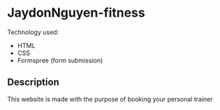# JaydonNguyen-fitness
Technology used:
- HTML
- CSS
- Formspree (form submission)

## Description
This website is made with the purpose of booking your personal trainer
